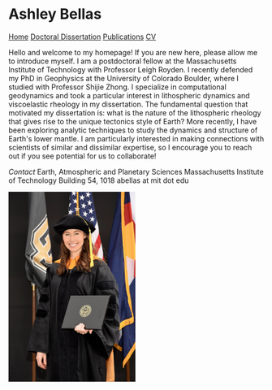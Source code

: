 # Ashley Bellas     
[Home](test)       [Doctoral Dissertation](test)         [Publications](/publications/README.md)               [CV](test)

<p1>Hello and welcome to my homepage! If you are new here, please allow me to introduce myself. I am a postdoctoral fellow at the Massachusetts Institute of Technology with Professor Leigh Royden. I recently defended my PhD in Geophysics at the University of Colorado Boulder, where I studied with Professor Shijie Zhong. I specialize in computational geodynamics and took a particular interest in lithospheric dynamics and viscoelastic rheology in my dissertation. The fundamental question that motivated my dissertation is: what is the nature of the lithospheric rheology that gives rise to the unique tectonics style of Earth? More recently, I have been exploring analytic techniques to study the dynamics and structure of Earth's lower mantle. I am particularly interested in making connections with scientists of similar and dissimilar expertise, so I encourage you to reach out if you see potential for us to collaborate! <p1>

*Contact*
Earth, Atmospheric and Planetary Sciences
Massachusetts Institute of Technology
Building 54, 1018
abellas at mit dot edu




<img align="center" width="250" src="3_highres.jpg">
